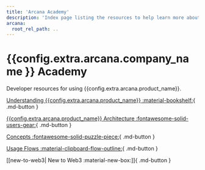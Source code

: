 ```yaml
---
title: 'Arcana Academy'
description: 'Index page listing the resources to help learn more about Arcana Auth, especially for those who are new to Web3.'
arcana:
  root_rel_path: ..
---
```


# {{config.extra.arcana.company_name }} Academy

Developer resources for using {{config.extra.arcana.product_name}}.

[Understanding {{config.extra.arcana.product_name}} :material-bookshelf:](../understanding_an/index.md){ .md-button }

[{{config.extra.arcana.product_name}} Architecture :fontawesome-solid-users-gear:](../howitworks.md){ .md-button }

[Concepts :fontawesome-solid-puzzle-piece:](../concepts/index.md){ .md-button }

[Usage Flows :material-clipboard-flow-outline:](../user_flows/index.md){ .md-button }

[[new-to-web3| New to Web3 :material-new-box:]]{ .md-button }